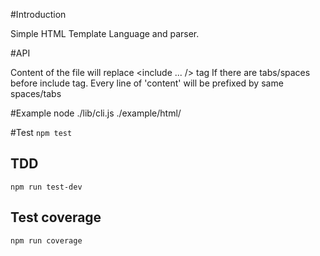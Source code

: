 #Introduction

Simple HTML Template Language and parser.

#API

<include src="<path to html file>" />

Content of the file will replace <include ... /> tag
If there are tabs/spaces before include tag. Every line of 'content' will be prefixed by same spaces/tabs

#Example
node ./lib/cli.js ./example/html/

#Test
```npm test```

## TDD
```npm run test-dev```

## Test coverage
```npm run coverage```

